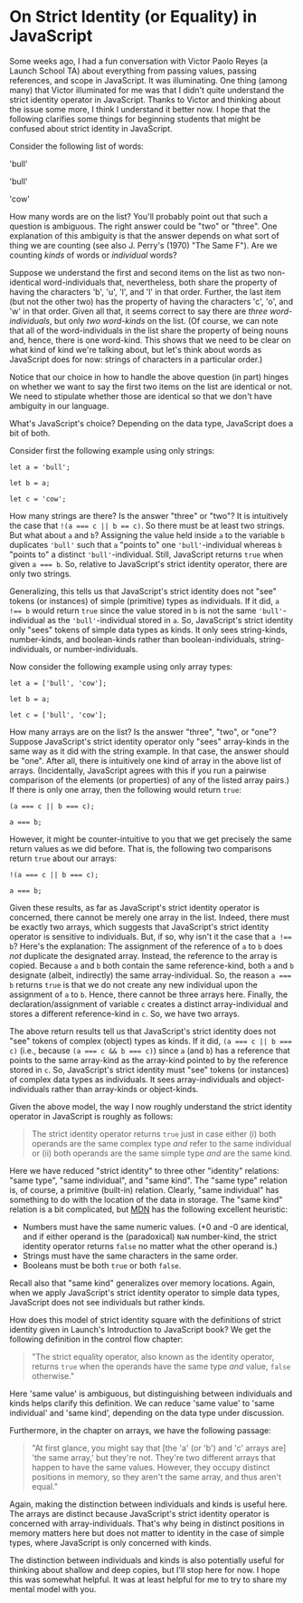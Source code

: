# On Strict Identity (or Equality) in JavaScript #

Some weeks ago, I had a fun conversation with Victor Paolo Reyes (a Launch School TA) about everything from passing values, passing references, and scope in JavaScript. It was illuminating. One thing (among many) that Victor illuminated for me was that I didn't quite understand the strict identity operator in JavaScript. Thanks to Victor and thinking about the issue some more, I think I understand it better now. I hope that the following clarifies some things for beginning students that might be confused about strict identity in JavaScript.

Consider the following list of words:

'bull'

'bull'

'cow'

How many words are on the list? You'll probably point out that such a question is ambiguous. The right answer could be "two" or "three". One explanation of this ambiguity is that the answer depends on what sort of thing we are counting (see also J. Perry's (1970) "The Same F"). Are we counting _kinds_ of words or _individual_ words?

Suppose we understand the first and second items on the list as two non-identical word-individuals that, nevertheless, both share the property of having the characters 'b', 'u', 'l', and 'l' in that order. Further, the last item (but not the other two) has the property of having the characters 'c', 'o', and 'w' in that order. Given all that, it seems correct to say there are _three word-individuals_, but only _two word-kinds_ on the list. (Of course, we can note that all of the word-individuals in the list share the property of being nouns and, hence, there is one word-kind. This shows that we need to be clear on what kind of kind we're talking about, but let's think about words as JavaScript does for now: strings of characters in a particular order.)

Notice that our choice in how to handle the above question (in part) hinges on whether we want to say the first two items on the list are identical or not. We need to stipulate whether those are identical so that we don't have ambiguity in our language.

What's JavaScript's choice? Depending on the data type, JavaScript does a bit of both.

Consider first the following example using only strings:

`let a = 'bull';`

`let b = a;`

`let c = 'cow';`

How many strings are there? Is the answer "three" or "two"? It is intuitively the case that `!(a === c || b == c)`. So there must be at least two strings. But what about `a` and `b`? Assigning the value held inside `a` to the variable `b` duplicates `'bull'` such that `a` "points to" one `'bull'`-individual whereas `b` "points to" a distinct `'bull'`-individual. Still, JavaScript returns `true` when given `a === b`. So, relative to JavaScript's strict identity operator, there are only two strings.

Generalizing, this tells us that JavaScript's strict identity does not "see" tokens (or instances) of simple (primitive) types as individuals. If it did, `a !== b` would return `true` since the value stored in `b` is not the same `'bull'`-individual as the `'bull'`-individual stored in `a`. So, JavaScript's strict identity only "sees" tokens of simple data types as kinds. It only sees string-kinds, number-kinds, and boolean-kinds rather than boolean-individuals, string-individuals, or number-individuals.

Now consider the following example using only array types:

`let a = ['bull', 'cow'];`

`let b = a;`

`let c = ['bull', 'cow'];`

How many arrays are on the list? Is the answer "three", "two", or "one"? Suppose JavaScript's strict identity operator only "sees" array-kinds in the same way as it did with the string example. In that case, the answer should be "one". After all, there is intuitively one kind of array in the above list of arrays. (Incidentally, JavaScript agrees with this if you run a pairwise comparison of the elements (or properties) of any of the listed array pairs.) If there is only one array, then the following would return `true`:

`(a === c || b === c);`

`a === b;`

However, it might be counter-intuitive to you that we get precisely the same return values as we did before. That is, the following two comparisons return `true` about our arrays:

`!(a === c || b === c);`

`a === b;`

Given these results, as far as JavaScript's strict identity operator is concerned, there cannot be merely one array in the list. Indeed, there must be exactly two arrays, which suggests that JavaScript's strict identity operator is sensitive to individuals. But, if so, why isn't it the case that `a !== b`? Here's the explanation: The assignment of the reference of `a` to `b` does _not_ duplicate the designated array. Instead, the reference to the array is copied. Because `a` and `b` both contain the same reference-kind, both `a` and `b` designate (albeit, indirectly) the same array-individual. So, the reason `a === b` returns `true` is that we do not create any new individual upon the assignment of `a` to `b`. Hence, there cannot be three arrays here. Finally, the declaration/assignment of variable `c` creates a distinct array-individual and stores a different reference-kind in `c`. So, we have two arrays.

The above return results tell us that JavaScript's strict identity does not "see" tokens of complex (object) types as kinds. If it did, `(a === c || b === c)` (i.e., because `(a === c && b === c)`) since `a` (and `b`) has a reference that points to the same array-kind as the array-kind pointed to by the reference stored in `c`. So, JavaScript's strict identity must "see" tokens (or instances) of complex data types as individuals. It sees array-individuals and object-individuals rather than array-kinds or object-kinds.

Given the above model, the way I now roughly understand the strict identity operator in JavaScript is roughly as follows:

>The strict identity operator returns `true` just in case either (i) both operands are the same complex type _and_ refer to the same individual or (ii) both operands are the same simple type _and_ are the same kind.

Here we have reduced "strict identity" to three other "identity" relations: "same type", "same individual", and "same kind". The "same type" relation is, of course, a primitive (built-in) relation. Clearly, "same individual" has something to do with the location of the data in storage.  The "same kind" relation is a bit complicated, but [MDN](https://developer.mozilla.org/en-US/docs/Web/JavaScript/Reference/Operators/Strict_equality) has the following excellent heuristic:
- Numbers must have the same numeric values. (+0 and -0 are identical, and if either operand is the (paradoxical) `NaN` number-kind, the strict identity operator returns `false` no matter what the other operand is.)
- Strings must have the same characters in the same order.
- Booleans must be both `true` or both `false`.

Recall also that "same kind" generalizes over memory locations. Again, when we apply JavaScript's strict identity operator to simple data types, JavaScript does not see individuals but rather kinds.

How does this model of strict identity square with the definitions of strict identity given in Launch's Introduction to JavaScript book? We get the following definition in the control flow chapter:

>"The strict equality operator, also known as the identity operator, returns `true` when the operands have the same type _and_ value, `false` otherwise."

Here 'same value' is ambiguous, but distinguishing between individuals and kinds helps clarify this definition. We can reduce 'same value' to 'same individual' and 'same kind', depending on the data type under discussion.

Furthermore, in the chapter on arrays, we have the following passage:

>"At first glance, you might say that [the 'a' (or 'b') and 'c' arrays are] 'the same array,' but they're not. They're two different arrays that happen to have the same values. However, they occupy distinct positions in memory, so they aren't the same array, and thus aren't equal."

Again, making the distinction between individuals and kinds is useful here. The arrays are distinct because JavaScript's strict identity operator is concerned with array-individuals. That's why being in distinct positions in memory matters here but does not matter to identity in the case of simple types, where JavaScript is only concerned with kinds.

The distinction between individuals and kinds is also potentially useful for thinking about shallow and deep copies, but I'll stop here for now. I hope this was somewhat helpful. It was at least helpful for me to try to share my mental model with you.
